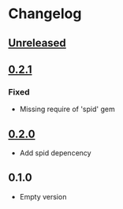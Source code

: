 # Changelog

## [Unreleased]

## [0.2.1]
### Fixed
- Missing require of 'spid' gem

## [0.2.0]
- Add spid depencency

## 0.1.0
- Empty version

[Unreleased]: https://github.com/cantierecreativo/spid-sinatra/compare/v0.2.1...HEAD
[0.2.1]: "https://github.com/cantierecreativo/spid-sinatra/compare/v0.2.0...v0.2.1"
[0.2.0]: "https://github.com/cantierecreativo/spid-sinatra/compare/v0.1.0...v0.2.0"
